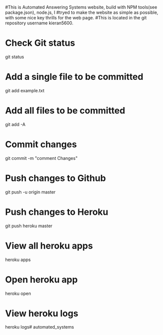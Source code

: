 

#This is Automated Answering Systems website, build with NPM tools(see package.json), node.js,  I
#tryed to make the website as simple as possible, with some nice key thrills for the web page. 
#This is located in the git repository username kieran5600.  


# Check Git status
git status
# Add a single file to be committed
git add example.txt
# Add all files to be committed
git add -A
# Commit changes
git commit -m "comment Changes"
# Push changes to Github
git push -u origin master
# Push changes to Heroku
git push heroku master
# View all heroku apps
heroku apps
# Open heroku app
heroku open
# View heroku logs
heroku logs# automated_systems
